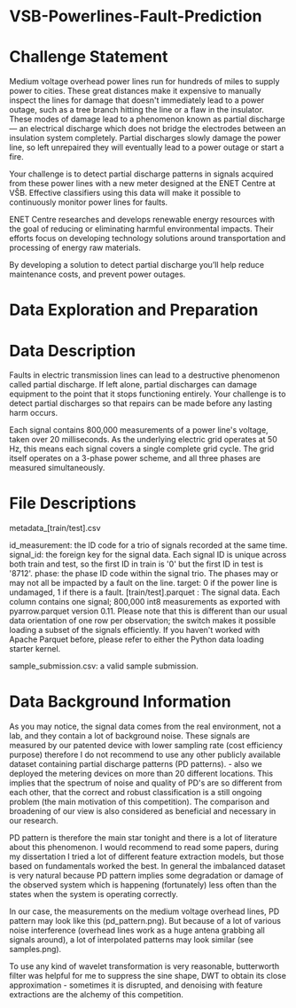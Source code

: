 # VSB-Powerlines-Fault-Prediction

# Challenge Statement
Medium voltage overhead power lines run for hundreds of miles to supply power to cities. These great distances make it expensive to manually inspect the lines for damage that doesn't immediately lead to a power outage, such as a tree branch hitting the line or a flaw in the insulator. These modes of damage lead to a phenomenon known as partial discharge — an electrical discharge which does not bridge the electrodes between an insulation system completely. Partial discharges slowly damage the power line, so left unrepaired they will eventually lead to a power outage or start a fire.

Your challenge is to detect partial discharge patterns in signals acquired from these power lines with a new meter designed at the ENET Centre at VŠB. Effective classifiers using this data will make it possible to continuously monitor power lines for faults.

ENET Centre researches and develops renewable energy resources with the goal of reducing or eliminating harmful environmental impacts. Their efforts focus on developing technology solutions around transportation and processing of energy raw materials.

By developing a solution to detect partial discharge you’ll help reduce maintenance costs, and prevent power outages.

# Data Exploration and Preparation
# Data Description
Faults in electric transmission lines can lead to a destructive phenomenon called partial discharge. If left alone, partial discharges can damage equipment to the point that it stops functioning entirely. Your challenge is to detect partial discharges so that repairs can be made before any lasting harm occurs.

Each signal contains 800,000 measurements of a power line's voltage, taken over 20 milliseconds. As the underlying electric grid operates at 50 Hz, this means each signal covers a single complete grid cycle. The grid itself operates on a 3-phase power scheme, and all three phases are measured simultaneously.

# File Descriptions
metadata_[train/test].csv

id_measurement: the ID code for a trio of signals recorded at the same time.
signal_id: the foreign key for the signal data. Each signal ID is unique across both train and test, so the first ID in train is '0' but the first ID in test is '8712'.
phase: the phase ID code within the signal trio. The phases may or may not all be impacted by a fault on the line.
target: 0 if the power line is undamaged, 1 if there is a fault.
[train/test].parquet : The signal data. Each column contains one signal; 800,000 int8 measurements as exported with pyarrow.parquet version 0.11. Please note that this is different than our usual data orientation of one row per observation; the switch makes it possible loading a subset of the signals efficiently. If you haven't worked with Apache Parquet before, please refer to either the Python data loading starter kernel.

sample_submission.csv: a valid sample submission.

# Data Background Information
As you may notice, the signal data comes from the real environment, not a lab, and they contain a lot of background noise. These signals are measured by our patented device with lower sampling rate (cost efficiency purpose) therefore I do not recommend to use any other publicly available dataset containing partial discharge patterns (PD patterns). - also we deployed the metering devices on more than 20 different locations. This implies that the spectrum of noise and quality of PD's are so different from each other, that the correct and robust classification is a still ongoing problem (the main motivation of this competition). The comparison and broadening of our view is also considered as beneficial and necessary in our research.

PD pattern is therefore the main star tonight and there is a lot of literature about this phenomenon. I would recommend to read some papers, during my dissertation I tried a lot of different feature extraction models, but those based on fundamentals worked the best. In general the imbalanced dataset is very natural because PD pattern implies some degradation or damage of the observed system which is happening (fortunately) less often than the states when the system is operating correctly.

In our case, the measurements on the medium voltage overhead lines, PD pattern may look like this (pd_pattern.png). But because of a lot of various noise interference (overhead lines work as a huge antena grabbing all signals around), a lot of interpolated patterns may look similar (see samples.png).

To use any kind of wavelet transformation is very reasonable, butterworth filter was helpful for me to suppress the sine shape, DWT to obtain its close approximation - sometimes it is disrupted, and denoising with feature extractions are the alchemy of this competition.
